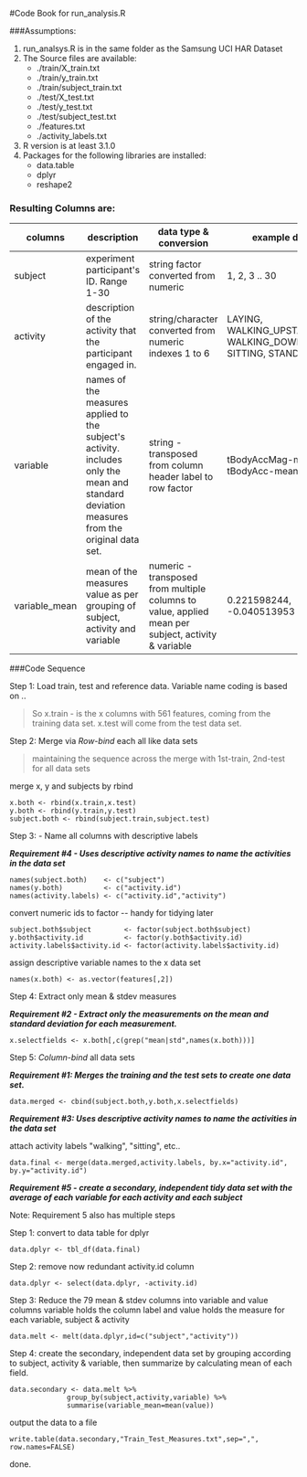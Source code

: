 #Code Book for run\_analysis.R

###Assumptions:
1. run\_analsys.R is in the same folder as the Samsung UCI HAR Dataset
2. The Source files are available:
    * ./train/X_train.txt
    * ./train/y_train.txt
    * ./train/subject_train.txt
    * ./test/X_test.txt
    * ./test/y_test.txt
    * ./test/subject_test.txt
    * ./features.txt
    * ./activity_labels.txt
3. R version is at least 3.1.0
4. Packages for the following libraries are installed:
    * data.table
    * dplyr
    * reshape2

### Resulting Columns are:
| columns | description | data type & conversion |example data |
| --------|-------------|-----------|-------------|
| subject | experiment participant's ID. Range 1-30 |string factor converted from numeric|1, 2, 3 .. 30|
| activity | description of the activity that the participant engaged in.| string/character converted from numeric indexes 1 to 6 |LAYING, WALKING\_UPSTAIRS, WALKING\_DOWNSTAIRS, SITTING, STANDING |
| variable | names of the measures applied to the subject's activity. includes only the mean and standard deviation measures from the original data set.| string - transposed from column header label to row factor| tBodyAccMag-mean(), tBodyAcc-mean()-X|
| variable_mean | mean of the measures value as per grouping of subject, activity and variable| numeric - transposed from multiple columns to value, applied mean per subject, activity & variable |  0.221598244, -0.040513953 |

  
###Code Sequence

Step 1: Load train, test and reference data. Variable name coding is based on <column type>.<data set>.

>So x.train - is the x columns with 561 features, coming from the training data set. x.test will come from the test data set.



Step 2: Merge via _*Row-bind*_ each all like data sets

>maintaining the sequence across the merge  with 1st-train, 2nd-test for all data sets

   merge x, y and subjects by rbind
   
    x.both <- rbind(x.train,x.test)
    y.both <- rbind(y.train,y.test)
    subject.both <- rbind(subject.train,subject.test)

Step 3: - Name all columns with descriptive labels

***Requirement #4 - Uses descriptive activity names to name the activities in the data set***

    
    names(subject.both)    <- c("subject")
    names(y.both)          <- c("activity.id")
    names(activity.labels) <- c("activity.id","activity")
    

convert numeric ids to factor -- handy for tidying later
    
    subject.both$subject        <- factor(subject.both$subject)
    y.both$activity.id          <- factor(y.both$activity.id)
    activity.labels$activity.id <- factor(activity.labels$activity.id)
    
      
    
assign descriptive variable names to the x data set

    
    names(x.both) <- as.vector(features[,2])
    

Step 4: Extract only mean & stdev measures

***Requirement #2 - Extract only the measurements on the mean and standard deviation for each measurement.***

     
    x.selectfields <- x.both[,c(grep("mean|std",names(x.both)))]
     

Step 5: _*Column-bind*_ all data sets
 
***Requirement #1: Merges the training and the test sets to create one data set.***
    
    data.merged <- cbind(subject.both,y.both,x.selectfields)
    
   
***Requirement #3: Uses descriptive activity names to name the activities in the data set***

attach activity labels "walking", "sitting", etc..
    
    data.final <- merge(data.merged,activity.labels, by.x="activity.id", by.y="activity.id")
    


***Requirement #5 - create a secondary, independent tidy data set with the average of each variable for each activity and each subject***

Note: Requirement 5 also has multiple steps

Step 1: convert to data table for dplyr
    
    data.dplyr <- tbl_df(data.final)
    

Step 2: remove now redundant activity.id column
    
    data.dplyr <- select(data.dplyr, -activity.id)
    

Step 3: Reduce the 79 mean & stdev columns into variable and value columns 
variable holds the column label and value holds the measure for each variable, subject & activity
    
    data.melt <- melt(data.dplyr,id=c("subject","activity"))
    

Step 4: create the secondary, independent data set by grouping according to subject, activity & variable, then summarize by calculating mean of each field.
    
    data.secondary <- data.melt %>% 
                  group_by(subject,activity,variable) %>% 
                  summarise(variable_mean=mean(value))
    
output the data to a file
    
    write.table(data.secondary,"Train_Test_Measures.txt",sep=",", row.names=FALSE)
    

done.
